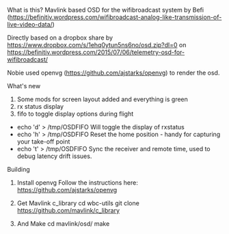 What is this?
Mavlink based OSD for the wifibroadcast system by Befi (https://befinitiv.wordpress.com/wifibroadcast-analog-like-transmission-of-live-video-data/)

Directly based on a dropbox share by <nobie>  https://www.dropbox.com/s/1ehq0ytun5ns6no/osd.zip?dl=0 on https://befinitiv.wordpress.com/2015/07/06/telemetry-osd-for-wifibroadcast/

Nobie used openvg (https://github.com/ajstarks/openvg) to render the osd.


What's new
1. Some mods for screen layout added and everything is green
2. rx status display
3. fifo to toggle display options during flight
* echo 'd' > /tmp/OSDFIFO
  Will toggle the display of rxstatus
* echo 'h' > /tmp/OSDFIFO
  Reset the home position - handy for capturing your take-off point
* echo 't' > /tmp/OSDFIFO
  Sync the receiver and remote time, used to debug latency drift issues.


Building
1. Install openvg
Follow the instructions here: https://github.com/ajstarks/openvg

2. Get Mavlink c_library
cd wbc-utils
git clone https://github.com/mavlink/c_library

3. And Make
cd mavlink/osd/
make
